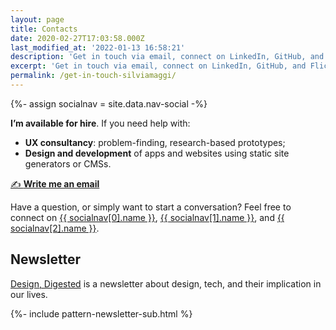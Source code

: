 ```yaml
---
layout: page
title: Contacts
date: 2020-02-27T17:03:58.000Z
last_modified_at: '2022-01-13 16:58:21'
description: 'Get in touch via email, connect on LinkedIn, GitHub, and Flickr. Subscribe to my RSS feed or newsletter.'
excerpt: 'Get in touch via email, connect on LinkedIn, GitHub, and Flickr. Subscribe to my <a href="/feed.xml">RSS feed</a> or newsletter.'
permalink: /get-in-touch-silviamaggi/
---
```

{%- assign socialnav = site.data.nav-social -%}

<p class="p-summary lead"><strong>I&rsquo;m available for hire</strong>. If you need help with:</p>

<ul class="smd-ul">
  <li><strong>UX consultancy</strong>: problem-finding, research-based prototypes;</li>
  <li><strong>Design and development</strong> of apps and websites using static site generators or CMSs.</li>
</ul>

<div class="text-center my-5">
  <a class="btn btn-lg btn-smd btn-smd-cta py-3 px-4 fw-bold" href="mailto:contacts@silviamaggidesign.com" title="Write me an email"><span class="text-uppercase fs-4">✍️ <strong>Write me an email</strong></span></a>
</div>

<p class="detached">Have a question, or simply want to start a conversation? Feel free to connect on <a href="{{ socialnav[0].link }}" rel="nofollow me">{{ socialnav[0].name }}</a>, <a href="{{ socialnav[1].link }}" rel="nofollow me">{{ socialnav[1].name }}</a>, and <a href="{{ socialnav[2].link }}" rel="nofollow me">{{ socialnav[2].name }}</a>.</p>

<h2>Newsletter</h2>

<p><a href="/newsletter/" title="Go to the Newsletter page">Design, Digested</a> is a newsletter about design, tech, and their implication in our lives.</p>

{%- include pattern-newsletter-sub.html %}
